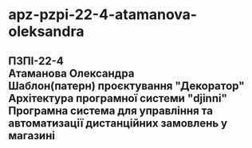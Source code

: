 # apz-pzpi-22-4-atamanova-oleksandra  
## ПЗПІ-22-4  <br>Атаманова Олександра  <br>Шаблон(патерн) проєктування "Декоратор"  <br>Архітектура програмної системи "djinni"  <br>Програмна система для управління та автоматизації дистанційних замовлень у магазині
